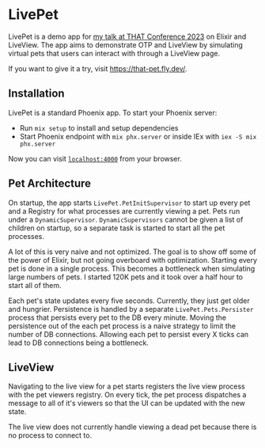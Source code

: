# LivePet

LivePet is a demo app for [my talk at THAT Conference 2023](https://that.us/activities/2P8aHDB0t3hnZBOiTVkw/) on Elixir and LiveView. The app aims to demonstrate OTP and LiveView by simulating virtual pets that users can interact with through a LiveView page.

If you want to give it a try, visit https://that-pet.fly.dev/.

## Installation

LivePet is a standard Phoenix app. To start your Phoenix server:

  * Run `mix setup` to install and setup dependencies
  * Start Phoenix endpoint with `mix phx.server` or inside IEx with `iex -S mix phx.server`

Now you can visit [`localhost:4000`](http://localhost:4000) from your browser.

## Pet Architecture
On startup, the app starts `LivePet.PetInitSupervisor` to start up every pet and a Registry for what processes are currently viewing a pet. Pets run under a `DynamicSupervisor`. `DynamicSupervisors` cannot be given a list of children on startup, so a separate task is started to start all the pet processes.

A lot of this is very naive and not optimized. The goal is to show off some of the power of Elixir, but not going overboard with optimization. Starting every pet is done in a single process. This becomes a bottleneck when simulating large numbers of pets. I started 120K pets and it took over a half hour to start all of them.

Each pet's state updates every five seconds. Currently, they just get older and hungrier. Persistence is handled by a separate `LivePet.Pets.Persister` process that persists every pet to the DB every minute. Moving the persistence out of the each pet process is a naive strategy to limit the number of DB connections. Allowing each pet to persist every X ticks can lead to DB connections being a bottleneck.

## LiveView
Navigating to the live view for a pet starts registers the live view process with the pet viewers registry. On every tick, the pet process dispatches a message to all of it's viewers so that the UI can be updated with the new state.

The live view does not currently handle viewing a dead pet because there is no process to connect to.
